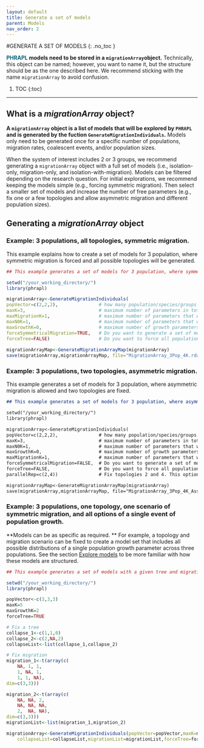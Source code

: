 ```yaml
---
layout: default
title: Generate a set of models
parent: Models
nav_order: 2
---
```



#GENERATE A SET OF MODELS
{: .no_toc }

**<font color='#006579'>PHRAPL</font> models need to be stored in a `migrationArray`object.** Technically, this object can be named; however, you want to name it, but the structure should be as the one described here. We recommend sticking with the name `migrationArray` to avoid confusion.

1. TOC
{:toc}
___

## What is a _migrationArray_ object?

**A `migrationArray` object is a list of models that will be explored by `PHRAPL` and is generated by the fuction `GenerateMigrationIndividuals`.** Models only need to be generated once for a specific number of populations, migration rates, coalescent events, and/or population sizes.

When the system of interest includes 2 or 3 groups, we recommend generating a `migrationArray` object with a full set of models (i.e., isolation-only, migration-only, and isolation-with-migration). Models can be filtered depending on the research question. For initial explorations, we recommend keeping the models simple (e.g., forcing symmetric migration). Then select a smaller set of models and increase the number of free parameters (e.g., fix one or a few topologies and allow asymmetric migration and different population sizes).

## Generating a _migrationArray_ object

### Example: 3 populations, all topologies, symmetric migration.
This example explains how to create a set of models for 3 population, where symmetric migration is forced and all possible topologies will be generated.

```r
## This example generates a set of models for 3 population, where symmetric migration is forced and all possible topologies and island models will be created.

setwd("/your_working_directory/")
library(phrapl)

migrationArray<-GenerateMigrationIndividuals(
popVector=c(2,2,2),               # how many population/species/groups do you have? If you have 2, then type c(2,2) or c(3,3) [the number of individuals doesn't matter here]. In this example, there are 3 populations.
maxK=3,                           # maximum number of parameters in total (considering migration rates and coalescent events)
maxMigrationK=1,                  # maximum number of parameters that will be assigned to migration rates
maxN0K=1,                         # maximum number of parameters that will be assigned to population sizes
maxGrowthK=0,                     # maximum number of growth parameters that will be incorporated into the model set
forceSymmetricalMigration=TRUE,   # Do you want to generate a set of models with symmetric migration among all populations? (TRUE/FALSE)
forceTree=FALSE)                  # Do you want to force all population to collapse? (if TRUE only fully-resolved trees will be included in the set of models)
 
migrationArrayMap<-GenerateMigrationArrayMap(migrationArray) 
save(migrationArray,migrationArrayMap, file="MigrationArray_3Pop_4K.rda")
```

### Example: 3 populations, two topologies, asymmetric migration.
This example generates a set of models for 3 population, where asymmetric migration is allowed and two topologies are fixed.

```markdown
## This example generates a set of models for 3 population, where asymmetric migration is allowed and two topologies are fixed (2 and 4).

setwd("/your_working_directory/")
library(phrapl)

migrationArray<-GenerateMigrationIndividuals(
popVector=c(2,2,2),               # how many population/species/groups do you have? If you have 2, then type c(2,2) or c(3,3) [the number of individuals doesn't matter here]. In this example, there are 3 populations.
maxK=3,                           # maximum number of parameters in total (considering migration rates and coalescence events)
maxN0K=1,                         # maximum number of parameters that will be assigned to population sizes
maxGrowthK=0,                     # maximum number of growth parameters that will be incorporated into the model set
maxMigrationK=1,                  # maximum number of parameters that will be assigned to migration rates
forceSymmetricalMigration=FALSE,  # Do you want to generate a set of model with symmetric migration among all populations? (TRUE/FALSE)
forceTree=FALSE,                  # Do you want to force all population to collapse? (if TRUE only fully-resolved trees will be included in the set of models)
parallelRep=c(2,4))               # Fix topologies 2 and 4. This option requires previous exploration of similar migrationArray objects.

migrationArrayMap<-GenerateMigrationArrayMap(migrationArray) 
save(migrationArray,migrationArrayMap, file="MigrationArray_3Pop_4K_AssymMig_forcedTree_2and4.rda")
```
### Example: 3 populations, one topology, one scenario of symmetric migration, and all options of a single event of population growth.
**Models can be as specific as required. ** For example, a topology and migration scenario can be fixed to  create a model set that includes all possible distributions of a single population growth parameter across three populations. See the section [Explore models](https://phrapl.github.io/Content/GenerateSetModels/3c.exploreMigrationArray.html) to be more familiar with how these models are structured.

```r
## This example generates a set of models with a given tree and migration scenario and all possible distributions of a single population growth parameter across three populations.

setwd("/your_working_directory/")
library(phrapl)

popVector<-c(3,3,3)
maxK=5
maxGrowthK=2
forceTree=TRUE

# Fix a tree
collapse_1<-c(1,1,0)
collapse_2<-c(2,NA,2)
collapseList<-list(collapse_1,collapse_2)

# Fix migration
migration_1<-t(array(c(
 	NA, 1, 1,
 	1, NA, 1,
	1, 1, NA),
dim=c(3,3)))

migration_2<-t(array(c(
 	NA, NA, 2,
	NA, NA, NA,
	2,  NA, NA),
dim=c(3,3)))
migrationList<-list(migration_1,migration_2)

migrationArray<-GenerateMigrationIndividuals(popVector=popVector,maxK=maxK,maxGrowthK=maxGrowthK,
 	collapseList=collapseList,migrationList=migrationList,forceTree=forceTree)
```







